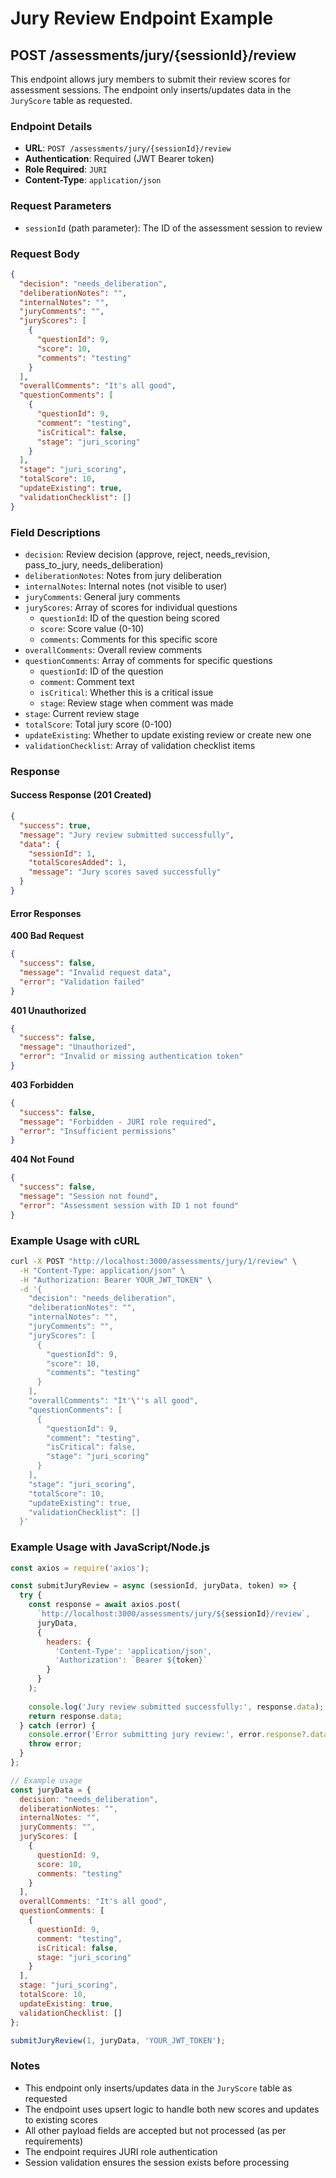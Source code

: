 # Jury Review Endpoint Example

## POST /assessments/jury/{sessionId}/review

This endpoint allows jury members to submit their review scores for assessment sessions. The endpoint only inserts/updates data in the `JuryScore` table as requested.

### Endpoint Details

- **URL**: `POST /assessments/jury/{sessionId}/review`
- **Authentication**: Required (JWT Bearer token)
- **Role Required**: `JURI`
- **Content-Type**: `application/json`

### Request Parameters

- `sessionId` (path parameter): The ID of the assessment session to review

### Request Body

```json
{
  "decision": "needs_deliberation",
  "deliberationNotes": "",
  "internalNotes": "",
  "juryComments": "",
  "juryScores": [
    {
      "questionId": 9,
      "score": 10,
      "comments": "testing"
    }
  ],
  "overallComments": "It's all good",
  "questionComments": [
    {
      "questionId": 9,
      "comment": "testing",
      "isCritical": false,
      "stage": "juri_scoring"
    }
  ],
  "stage": "juri_scoring",
  "totalScore": 10,
  "updateExisting": true,
  "validationChecklist": []
}
```

### Field Descriptions

- `decision`: Review decision (approve, reject, needs_revision, pass_to_jury, needs_deliberation)
- `deliberationNotes`: Notes from jury deliberation
- `internalNotes`: Internal notes (not visible to user)
- `juryComments`: General jury comments
- `juryScores`: Array of scores for individual questions
  - `questionId`: ID of the question being scored
  - `score`: Score value (0-10)
  - `comments`: Comments for this specific score
- `overallComments`: Overall review comments
- `questionComments`: Array of comments for specific questions
  - `questionId`: ID of the question
  - `comment`: Comment text
  - `isCritical`: Whether this is a critical issue
  - `stage`: Review stage when comment was made
- `stage`: Current review stage
- `totalScore`: Total jury score (0-100)
- `updateExisting`: Whether to update existing review or create new one
- `validationChecklist`: Array of validation checklist items

### Response

#### Success Response (201 Created)

```json
{
  "success": true,
  "message": "Jury review submitted successfully",
  "data": {
    "sessionId": 1,
    "totalScoresAdded": 1,
    "message": "Jury scores saved successfully"
  }
}
```

#### Error Responses

**400 Bad Request**
```json
{
  "success": false,
  "message": "Invalid request data",
  "error": "Validation failed"
}
```

**401 Unauthorized**
```json
{
  "success": false,
  "message": "Unauthorized",
  "error": "Invalid or missing authentication token"
}
```

**403 Forbidden**
```json
{
  "success": false,
  "message": "Forbidden - JURI role required",
  "error": "Insufficient permissions"
}
```

**404 Not Found**
```json
{
  "success": false,
  "message": "Session not found",
  "error": "Assessment session with ID 1 not found"
}
```

### Example Usage with cURL

```bash
curl -X POST "http://localhost:3000/assessments/jury/1/review" \
  -H "Content-Type: application/json" \
  -H "Authorization: Bearer YOUR_JWT_TOKEN" \
  -d '{
    "decision": "needs_deliberation",
    "deliberationNotes": "",
    "internalNotes": "",
    "juryComments": "",
    "juryScores": [
      {
        "questionId": 9,
        "score": 10,
        "comments": "testing"
      }
    ],
    "overallComments": "It'\''s all good",
    "questionComments": [
      {
        "questionId": 9,
        "comment": "testing",
        "isCritical": false,
        "stage": "juri_scoring"
      }
    ],
    "stage": "juri_scoring",
    "totalScore": 10,
    "updateExisting": true,
    "validationChecklist": []
  }'
```

### Example Usage with JavaScript/Node.js

```javascript
const axios = require('axios');

const submitJuryReview = async (sessionId, juryData, token) => {
  try {
    const response = await axios.post(
      `http://localhost:3000/assessments/jury/${sessionId}/review`,
      juryData,
      {
        headers: {
          'Content-Type': 'application/json',
          'Authorization': `Bearer ${token}`
        }
      }
    );
    
    console.log('Jury review submitted successfully:', response.data);
    return response.data;
  } catch (error) {
    console.error('Error submitting jury review:', error.response?.data || error.message);
    throw error;
  }
};

// Example usage
const juryData = {
  decision: "needs_deliberation",
  deliberationNotes: "",
  internalNotes: "",
  juryComments: "",
  juryScores: [
    {
      questionId: 9,
      score: 10,
      comments: "testing"
    }
  ],
  overallComments: "It's all good",
  questionComments: [
    {
      questionId: 9,
      comment: "testing",
      isCritical: false,
      stage: "juri_scoring"
    }
  ],
  stage: "juri_scoring",
  totalScore: 10,
  updateExisting: true,
  validationChecklist: []
};

submitJuryReview(1, juryData, 'YOUR_JWT_TOKEN');
```

### Notes

- This endpoint only inserts/updates data in the `JuryScore` table as requested
- The endpoint uses upsert logic to handle both new scores and updates to existing scores
- All other payload fields are accepted but not processed (as per requirements)
- The endpoint requires JURI role authentication
- Session validation ensures the session exists before processing
